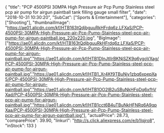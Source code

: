 {
	"title": "PCP 4500PSI 30MPA High Pressure air Pcp Pump Stainless steel pcp air pump for airgun paintball  tank filling gauge small filter",
	"date": "2018-10-31 10:30:20",
	"SubCat": ["Sports & Entertainment"],
	"categories": ["Shooting"],
	"thumbnailImage": "https://ae01.alicdn.com/kf/HTB163tQdjbguuRkHFrdq6z.LFXaS/PCP-4500PSI-30MPA-High-Pressure-air-Pcp-Pump-Stainless-steel-pcp-air-pump-for-airgun-paintball.jpg_220x220.jpg",
	"BigImage": ["https://ae01.alicdn.com/kf/HTB163tQdjbguuRkHFrdq6z.LFXaS/PCP-4500PSI-30MPA-High-Pressure-air-Pcp-Pump-Stainless-steel-pcp-air-pump-for-airgun-paintball.jpg","https://ae01.alicdn.com/kf/HTB1DInJtIIrBKNjSZK9q6ygoVXag/PCP-4500PSI-30MPA-High-Pressure-air-Pcp-Pump-Stainless-steel-pcp-air-pump-for-airgun-paintball.jpg","https://ae01.alicdn.com/kf/HTB1_Xr4Kf9TBuNjy1zbq6xpepXa5/PCP-4500PSI-30MPA-High-Pressure-air-Pcp-Pump-Stainless-steel-pcp-air-pump-for-airgun-paintball.jpg","https://ae01.alicdn.com/kf/HTB1OO2IB2uSBuNkHFqDq6xfhVXad/PCP-4500PSI-30MPA-High-Pressure-air-Pcp-Pump-Stainless-steel-pcp-air-pump-for-airgun-paintball.jpg","https://ae01.alicdn.com/kf/HTB1cct6B4uTBuNkHFNRq6A9qpXaa/PCP-4500PSI-30MPA-High-Pressure-air-Pcp-Pump-Stainless-steel-pcp-air-pump-for-airgun-paintball.jpg"],
	"actualPrice": 28.73,
	"comparePrice": 39.90,
	"linkurl": "http://s.click.aliexpress.com/e/b1Iqjro8",
	"inStock": 133
}
